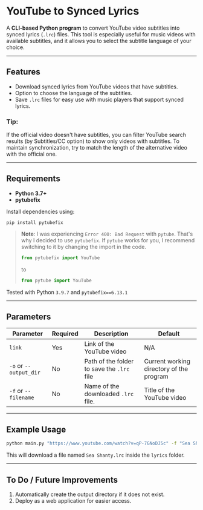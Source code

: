 
# YouTube to Synced Lyrics

A **CLI-based Python program** to convert YouTube video subtitles into synced lyrics (`.lrc`) files. This tool is especially useful for music videos with available subtitles, and it allows you to select the subtitle language of your choice.

---

## Features
- Download synced lyrics from YouTube videos that have subtitles.
- Option to choose the language of the subtitles.
- Save `.lrc` files for easy use with music players that support synced lyrics.

### Tip:
If the official video doesn't have subtitles, you can filter YouTube search results (by Subtitles/CC option) to show only videos with subtitles. To maintain synchronization, try to match the length of the alternative video with the official one.

---

## Requirements
- **Python 3.7+**
- **pytubefix**

Install dependencies using:

```batch
pip install pytubefix
```

> **Note**: I was experiencing `Error 400: Bad Request` with `pytube`. That's why I decided to use `pytubefix`. If  `pytube` works for you, I
> recommend switching to it by changing the import in the code. 
> ```python
> from pytubefix import YouTube
> ```
> to 
> ```python
> from pytube import YouTube
> ```

Tested with Python `3.9.7` and `pytubefix==6.13.1`

---
## Parameters



|  Parameter       | Required | Description                                | Default                                  |
|-------------------------------|----------|--------------------------------------------|------------------------------------------|
| `link`             | Yes      | Link of the YouTube video                  | N/A                                      |
| `-o` or `--output_dir` | No       | Path of the folder to save the `.lrc` file | Current working directory of the program |
| `-f` or `--filename`   | No       | Name of the downloaded `.lrc` file.          | Title of the YouTube video               |

---
## Example Usage

```sh
python main.py "https://www.youtube.com/watch?v=qP-7GNoDJ5c" -f "Sea Shanty.lrc" -o "./lyrics"
```
This will download a file named `Sea Shanty.lrc` inside the `lyrics` folder.

---
## To Do / Future Improvements

 1. Automatically create the output directory if it does not exist.
 2. Deploy as a web application for easier access.

